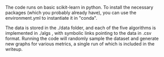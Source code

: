 The code runs on basic scikit-learn in python. To install the necessary packages (which you probably already have), you can use the environment.yml to instantiate it in "conda".

The data is stored in the ./data folder, and each of the five algorithms is implemented in ./algs , with symbolic links pointing to the data in .csv format. Running the code will randomly sample the dataset and generate new graphs for various metrics, a single run of which is included in the writeup.
